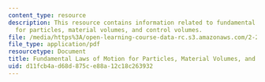 ```yaml
---
content_type: resource
description: This resource contains information related to fundamental laws of motion
  for particles, material volumes, and control volumes.
file: /media/https%3A/open-learning-course-data-rc.s3.amazonaws.com/2-25-advanced-fluid-mechanics-fall-2013/d11fcb4ad68d875ce88a12c18c263932_MIT2_25F13_Fundam_Law-Son.pdf
file_type: application/pdf
resourcetype: Document
title: Fundamental Laws of Motion for Particles, Material Volumes, and Control Volumes
uid: d11fcb4a-d68d-875c-e88a-12c18c263932
---
```

